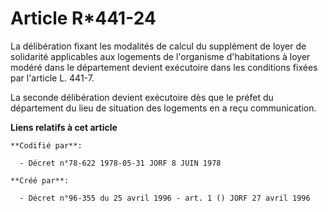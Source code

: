 # Article R*441-24

La délibération fixant les modalités de calcul du supplément de loyer de solidarité applicables aux logements de l'organisme
d'habitations à loyer modéré dans le département devient exécutoire dans les conditions fixées par l'article L. 441-7.

La seconde délibération devient exécutoire dès que le préfet du département du lieu de situation des logements en a reçu
communication.

**Liens relatifs à cet article**

	**Codifié par**:

	  - Décret n°78-622 1978-05-31 JORF 8 JUIN 1978

	**Créé par**:

	  - Décret n°96-355 du 25 avril 1996 - art. 1 () JORF 27 avril 1996
